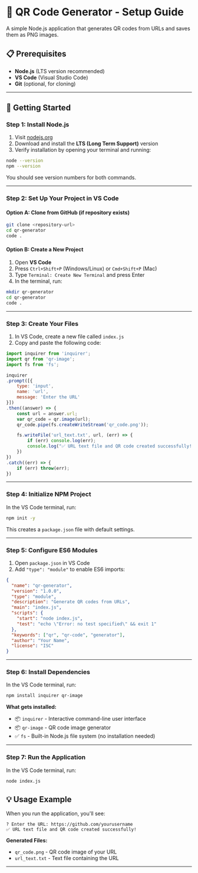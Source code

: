 # 🎯 QR Code Generator - Setup Guide

A simple Node.js application that generates QR codes from URLs and saves them as PNG images.

## 📋 Prerequisites

- **Node.js** (LTS version recommended)
- **VS Code** (Visual Studio Code)
- **Git** (optional, for cloning)

---

## 🚀 Getting Started

### Step 1: Install Node.js

1. Visit [nodejs.org](https://nodejs.org/)
2. Download and install the **LTS (Long Term Support)** version
3. Verify installation by opening your terminal and running:

```bash
node --version
npm --version
```

You should see version numbers for both commands.

---

### Step 2: Set Up Your Project in VS Code

#### Option A: Clone from GitHub (if repository exists)
```bash
git clone <repository-url>
cd qr-generator
code .
```

#### Option B: Create a New Project
1. Open **VS Code**
2. Press `Ctrl+Shift+P` (Windows/Linux) or `Cmd+Shift+P` (Mac)
3. Type `Terminal: Create New Terminal` and press Enter
4. In the terminal, run:

```bash
mkdir qr-generator
cd qr-generator
code .
```

---

### Step 3: Create Your Files

1. In VS Code, create a new file called `index.js`
2. Copy and paste the following code:

```javascript
import inquirer from 'inquirer';
import qr from 'qr-image';
import fs from 'fs';

inquirer
.prompt([{
    type: 'input',
    name: 'url',
    message: 'Enter the URL'
}])
.then((answer) => {
    const url = answer.url;
    var qr_code = qr.image(url);
    qr_code.pipe(fs.createWriteStream('qr_code.png'));

    fs.writeFile('url_text.txt', url, (err) => {
        if (err) console.log(err);
        console.log("✅ URL text file and QR code created successfully!");
    })
})
.catch((err) => {
    if (err) throw(err);
})
```

---

### Step 4: Initialize NPM Project

In the VS Code terminal, run:

```bash
npm init -y
```

This creates a `package.json` file with default settings.

---

### Step 5: Configure ES6 Modules

1. Open `package.json` in VS Code
2. Add `"type": "module"` to enable ES6 imports:

```json
{
  "name": "qr-generator",
  "version": "1.0.0",
  "type": "module",
  "description": "Generate QR codes from URLs",
  "main": "index.js",
  "scripts": {
    "start": "node index.js",
    "test": "echo \"Error: no test specified\" && exit 1"
  },
  "keywords": ["qr", "qr-code", "generator"],
  "author": "Your Name",
  "license": "ISC"
}
```

---

### Step 6: Install Dependencies

In the VS Code terminal, run:

```bash
npm install inquirer qr-image
```

**What gets installed:**
- 📦 `inquirer` - Interactive command-line user interface
- 📦 `qr-image` - QR code image generator
- ✅ `fs` - Built-in Node.js file system (no installation needed)

---

### Step 7: Run the Application

In the VS Code terminal, run:

```bash
node index.js
```

## 💡 Usage Example

When you run the application, you'll see:

```
? Enter the URL: https://github.com/yourusername
✅ URL text file and QR code created successfully!
```

**Generated Files:**
- `qr_code.png` - QR code image of your URL
- `url_text.txt` - Text file containing the URL

---
